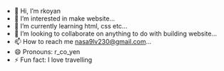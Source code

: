 - 👋 Hi, I’m rkoyan
- 👀 I’m interested in make website...
- 🌱 I’m currently learning html, css etc...
- 💞️ I’m looking to collaborate on anything to do with building website...
- 📫 How to reach me nasa9lv230@gmail.com...
- 😄 Pronouns: r_co_yen
- ⚡ Fun fact: I love travelling

<!---
nasa9lv/nasa9lv is a ✨ special ✨ repository because its `README.md` (this file) appears on your GitHub profile.
You can click the Preview link to take a look at your changes.
--->
